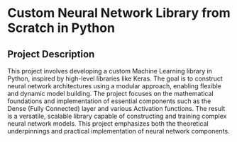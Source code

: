 # Custom Neural Network Library from Scratch in Python

## Project Description

This project involves developing a custom Machine Learning library in Python, inspired by high-level libraries like Keras. The goal is to construct neural network architectures using a modular approach, enabling flexible and dynamic model building. The project focuses on the mathematical foundations and implementation of essential components such as the Dense (Fully Connected) layer and various Activation functions. The result is a versatile, scalable library capable of constructing and training complex neural network models. This project emphasizes both the theoretical underpinnings and practical implementation of neural network components.
